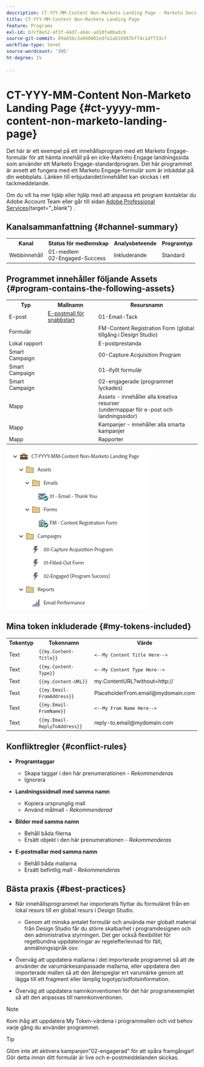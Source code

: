 ```yaml
---
description: CT-YYY-MM-Content Non-Marketo Landing Page - Marketo Docs - Product Documentation
title: CT-YYY-MM-Content Non-Marketo Landing Page
feature: Programs
exl-id: b7cf8e52-4f3f-44d7-ab4c-ad10fa0badc9
source-git-commit: 09a656c3a0d0002edfa1a61b987bff4c1dff33cf
workflow-type: tm+mt
source-wordcount: '395'
ht-degree: 1%

---
```


# CT-YYY-MM-Content Non-Marketo Landing Page {#ct-yyyy-mm-content-non-marketo-landing-page}

Det här är ett exempel på ett innehållsprogram med ett Marketo Engage-formulär för att hämta innehåll på en icke-Marketo Engage landningssida som använder ett Marketo Engage-standardprogram. Det här programmet är avsett att fungera med ett Marketo Engage-formulär som är inbäddat på din webbplats. Länken till erbjudandet/innehållet kan skickas i ett tackmeddelande.

Om du vill ha mer hjälp eller hjälp med att anpassa ett program kontaktar du Adobe Account Team eller går till sidan [Adobe Professional Services](https://business.adobe.com/se/customers/consulting-services/main.html){target="_blank"} .

## Kanalsammanfattning {#channel-summary}

<table style="table-layout:auto">
 <tbody>
  <tr>
   <th>Kanal</th>
   <th>Status för medlemskap</th>
   <th>Analysbeteende</th>
   <th>Programtyp</th>
  </tr>
  <tr>
   <td>Webbinnehåll</td>
   <td>01-medlem
<br/>02-Engaged-Success</td>
   <td>Inkluderande</td>
   <td>Standard</td>
  </tr>
 </tbody>
</table>

## Programmet innehåller följande Assets {#program-contains-the-following-assets}

<table style="table-layout:auto">
 <tbody>
  <tr>
   <th>Typ</th>
   <th>Mallnamn</th>
   <th>Resursnamn</th>
  </tr>
  <tr>
   <td>E-post</td>
   <td><a href="/help/marketo/product-docs/core-marketo-concepts/programs/program-library/quick-start-email-template.md" target="_blank">E-postmall för snabbstart</a></td>
   <td>01-Email-Tack</td>
  </tr>
  <tr>
   <td>Formulär</td>
   <td> </td>
   <td>FM-Content Registration Form (global tillgång i Design Studio)</td>
  </tr>
  <tr>
   <td>Lokal rapport</td>
   <td> </td>
   <td>E-postprestanda</td>
  </tr>
  <tr>
   <td>Smart Campaign</td>
   <td> </td>
   <td>00-Capture Acquisition Program</td>
  </tr>
  <tr>
   <td>Smart Campaign</td>
   <td> </td>
   <td>01-ifyllt formulär</td>
  </tr>
  <tr>
   <td>Smart Campaign</td>
   <td> </td>
   <td>02-engagerade (programmet lyckades)</td>
  </tr>
  <tr>
   <td>Mapp</td>
   <td> </td>
   <td>Assets - innehåller alla kreativa resurser
<br/>(undermappar för e-post och landningssidor)  </td>
  </tr>
  <tr>
   <td>Mapp</td>
   <td> </td>
   <td>Kampanjer - innehåller alla smarta kampanjer</td>
  </tr>
  <tr>
   <td>Mapp</td>
   <td> </td>
   <td>Rapporter</td>
  </tr>
 </tbody>
</table>

![](assets/ct-yyyy-mm-content-non-marketo-landing-page-1.png)

## Mina token inkluderade {#my-tokens-included}

<table style="table-layout:auto">
 <tbody>
  <tr>
   <th>Tokentyp</th>
   <th>Tokennamn</th>
   <th>Värde</th>
  </tr>
  <tr>
   <td>Text</td>
   <td><code>{{my.Content-Title}}</code></td>
   <td><code><--My Content Title Here--></code></td>
  </tr>
  <tr>
   <td>Text</td>
   <td><code>{{my.Content-Type}}</code></td>
   <td><code><--My Content Type Here--></code></td>
  </tr>
  <tr>
   <td>Text</td>
   <td><code>{{my.Content-URL}}</code></td>
   <td>my.ContentURL?without=http://</td>
  </tr>
  <tr>
   <td>Text</td>
   <td><code>{{my.Email-FromAddress}}</code></td>
   <td>PlaceholderFrom.email@mydomain.com</td>
  </tr>
  <tr>
   <td>Text</td>
   <td><code>{{my.Email-FromName}}</code></td>
   <td><code><--My From Name Here--></code></td>
  </tr>
  <tr>
   <td>Text</td>
   <td><code>{{my.Email-ReplyToAddress}}</code></td>
   <td>reply-to.email@mydomain.com</td>
  </tr>
 </tbody>
</table>

## Konfliktregler {#conflict-rules}

* **Programtaggar**
   * Skapa taggar i den här prenumerationen - _Rekommenderas_
   * Ignorera

* **Landningssidmall med samma namn**
   * Kopiera ursprunglig mall
   * Använd målmall - _Rekommenderad_

* **Bilder med samma namn**
   * Behåll båda filerna
   * Ersätt objekt i den här prenumerationen - _Rekommenderas_

* **E-postmallar med samma namn**
   * Behåll båda mallarna
   * Ersätt befintlig mall - _Rekommenderas_

## Bästa praxis {#best-practices}

* När innehållsprogrammet har importerats flyttar du formuläret från en lokal resurs till en global resurs i Design Studio.
   * Genom att minska antalet formulär och använda mer globalt material från Design Studio får du större skalbarhet i programdesignen och den administrativa styrningen. Det ger också flexibilitet för regelbundna uppdateringar av regelefterlevnad för fält, anmälningsspråk osv.

* Överväg att uppdatera mallarna i det importerade programmet så att de använder de varumärkesanpassade mallarna, eller uppdatera den importerade mallen så att den återspeglar ert varumärke genom att lägga till ett fragment eller lämplig logotyp/sidfotsinformation.

* Överväg att uppdatera namnkonventionen för det här programexemplet så att den anpassas till namnkonventionen.

>[!NOTE]
>
>Kom ihåg att uppdatera My Token-värdena i programmallen och vid behov varje gång du använder programmet.

>[!TIP]
>
>Glöm inte att aktivera kampanjen&quot;02-engagerad&quot; för att spåra framgångar! Gör detta _innan_ ditt formulär är live och e-postmeddelanden skickas.
